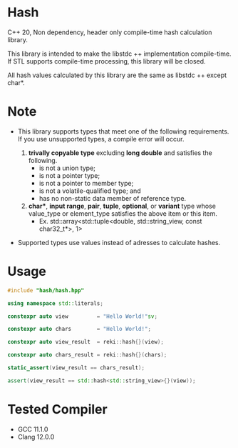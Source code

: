 # Hash

C++ 20, Non dependency, header only compile-time hash calculation library.

This library is intended to make the libstdc ++ implementation compile-time. If STL supports compile-time processing, this library will be closed.

All hash values calculated by this library are the same as libstdc ++ except char*.

# Note

- This library supports types that meet one of the following requirements. If you use unsupported types, a compile error will occur.
  1. **trivally copyable type** excluding **long double** and satisfies the following.
     - is not a union type;
     - is not a pointer type;
     - is not a pointer to member type;
     - is not a volatile-qualified type; and
     - has no non-static data member of reference type.
  2. **char\***, **input range**, **pair**, **tuple**, **optional**, or **variant** type whose value_type or element_type satisfies the above item or this item.
     - Ex. std::array<std::tuple<double, std::string_view, const char32_t*>, 1>

- Supported types use values instead of adresses to calculate hashes.

# Usage

```cpp
#include "hash/hash.hpp"

using namespace std::literals;

constexpr auto view         = "Hello World!"sv;

constexpr auto chars        = "Hello World!";

constexpr auto view_result  = reki::hash{}(view);

constexpr auto chars_result = reki::hash{}(chars);

static_assert(view_result == chars_result);

assert(view_result == std::hash<std::string_view>{}(view));
```

# Tested Compiler

- GCC   11.1.0
- Clang 12.0.0


